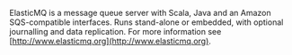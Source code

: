 ElasticMQ is a message queue server with Scala, Java and an Amazon SQS-compatible interfaces. Runs stand-alone or embedded, with optional journalling and data replication. For more information see [http://www.elasticmq.org](http://www.elasticmq.org).
